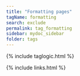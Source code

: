 ```yaml
---
title: "Formatting pages"
tagName: formatting
search: exclude
permalink: tag_formatting
sidebar: mydoc_sidebar
folder: tags
---
```

{% include taglogic.html %}

{% include links.html %}
